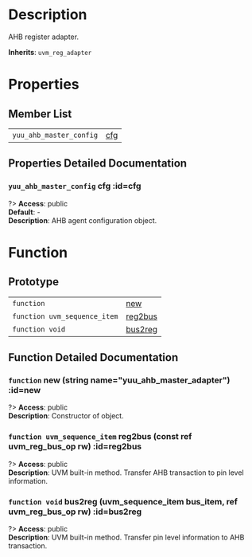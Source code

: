 # Description

AHB register adapter.  

**Inherits**: ``uvm_reg_adapter``

# Properties

## Member List

| | |
| - | - |
| `yuu_ahb_master_config` | [cfg](#cfg) |

## Properties Detailed Documentation

### `yuu_ahb_master_config` cfg :id=cfg

?> **Access**: public  
**Default**: -  
**Description**: AHB agent configuration object.  


# Function

## Prototype

| | |
| - | - |
| `function` | [new](#new) |
| `function uvm_sequence_item` | [reg2bus](#reg2bus) |
| `function void` | [bus2reg](#bus2reg) |

## Function Detailed Documentation

### `function` new (string name="yuu_ahb_master_adapter") :id=new

?> **Access**: public  
**Description**: Constructor of object.  


### `function uvm_sequence_item` reg2bus (const ref uvm_reg_bus_op rw) :id=reg2bus

?> **Access**: public  
**Description**: UVM built-in method. Transfer AHB transaction to pin level information.  


### `function void` bus2reg (uvm_sequence_item bus_item, ref uvm_reg_bus_op rw) :id=bus2reg

?> **Access**: public  
**Description**: UVM built-in method. Transfer pin level information to AHB transaction.  


